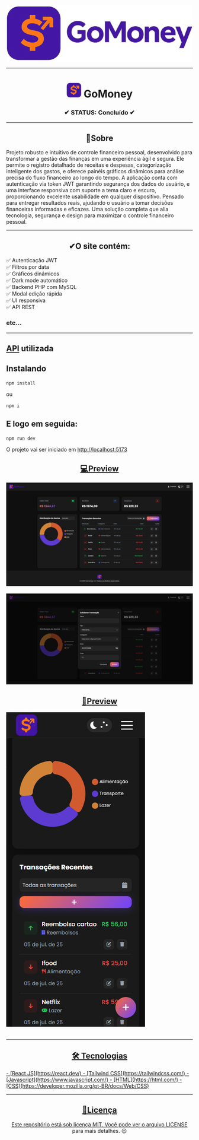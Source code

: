 <div align="center">
  <img width="700" src="./public/logotipo_gomoney.webp">
</div>

---

<h1 align="center"><img width="40" src="./public/isotipo_gomoney.webp" /> GoMoney</h1>

<h3 align="center">✔ STATUS: Concluído ✔</h3>

---

<h2 align="center">📖Sobre</h2>

<p align="left">Projeto robusto e intuitivo de controle financeiro pessoal, desenvolvido para transformar a gestão das finanças em uma experiência ágil e segura. Ele permite o registro detalhado de receitas e despesas, categorização inteligente dos gastos, e oferece painéis gráficos dinâmicos para análise precisa do fluxo financeiro ao longo do tempo. A aplicação conta com autenticação via token JWT garantindo segurança dos dados do usuário, e uma interface responsiva com suporte a tema claro e escuro, proporcionando excelente usabilidade em qualquer dispositivo. Pensado para entregar resultados reais, ajudando o usuário a tomar decisões financeiras informadas e eficazes. Uma solução completa que alia tecnologia, segurança e design para maximizar o controle financeiro pessoal.</p>

---

<h2 align="center">✔O site contém:</h2>

✅ Autenticação JWT<br>
✅ Filtros por data<br>
✅ Gráficos dinâmicos<br>
✅ Dark mode automático<br>
✅ Backend PHP com MySQL<br>
✅ Modal edição rápida<br>
✅ UI responsiva<br>
✅ API REST<br>
### etc...
---


<h2><a href='https://github.com/gabriell-c/gomoney_backend'/>API</a> utilizada</h2>

<h2>Instalando</h2>

```
npm install
```
ou
```
npm i
```

<h2>E logo em seguida:</h2>

```
npm run dev
```

<p>O projeto vai ser iniciado em <a target="_blank" href='http://localhost:5173/'>http://localhost:5173</p>

<h2 align="center">💻Preview</h2>

<img src="readme_img/GoMoney.png" alt="Previw_desktop1"></img>
<br>
<br>
<img src="readme_img/GoMoney_add.png" alt="Previw_desktop2"></img>

<h2 align="center">📱Preview</h2>

<img src="readme_img/GoMoney_Mobile.png" alt="Previw_mobile"></img>
<br>
<br>

---

<h2 align="center">🛠 Tecnologias</h2>
- [React JS](https://react.dev/)
- [Tailwind CSS](https://tailwindcss.com/)
- [Javascript](https://www.javascript.com/)
- [HTML](https://html.com/)
- [CSS](https://developer.mozilla.org/pt-BR/docs/Web/CSS)

---

<h2 align="center">📝Licença</h2>

<p align="center">
   Este repositório está sob licença MIT. Você pode ver o arquivo <a href="https://github.com/gabriell-c/gomoney2.0/blob/main/LICENSE"> LICENSE</a>
   para mais detalhes. 😉
</p>
